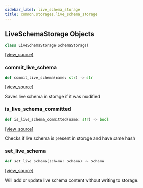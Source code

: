 ```yaml
---
sidebar_label: live_schema_storage
title: common.storages.live_schema_storage
---
```


## LiveSchemaStorage Objects

```python
class LiveSchemaStorage(SchemaStorage)
```

[[view_source]](https://github.com/dlt-hub/dlt/blob/9857029af018a582dd24da4070562f58bb7e9fc5/dlt/common/storages/live_schema_storage.py#L9)

### commit\_live\_schema

```python
def commit_live_schema(name: str) -> str
```

[[view_source]](https://github.com/dlt-hub/dlt/blob/9857029af018a582dd24da4070562f58bb7e9fc5/dlt/common/storages/live_schema_storage.py#L35)

Saves live schema in storage if it was modified

### is\_live\_schema\_committed

```python
def is_live_schema_committed(name: str) -> bool
```

[[view_source]](https://github.com/dlt-hub/dlt/blob/9857029af018a582dd24da4070562f58bb7e9fc5/dlt/common/storages/live_schema_storage.py#L43)

Checks if live schema is present in storage and have same hash

### set\_live\_schema

```python
def set_live_schema(schema: Schema) -> Schema
```

[[view_source]](https://github.com/dlt-hub/dlt/blob/9857029af018a582dd24da4070562f58bb7e9fc5/dlt/common/storages/live_schema_storage.py#L50)

Will add or update live schema content without writing to storage.

